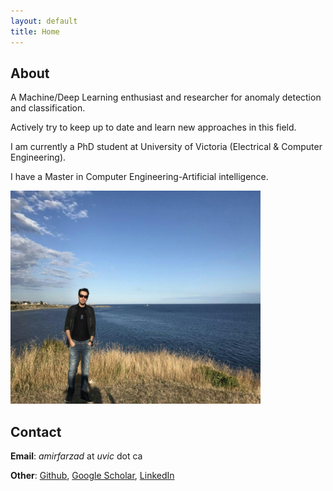 ```yaml
---
layout: default
title: Home
---
```

## About

<p>A Machine/Deep Learning enthusiast and researcher for anomaly detection and classification. 

Actively try to keep up to date and learn new approaches in this field.</p> 

<p>I am currently a PhD student at University of Victoria (Electrical & Computer Engineering).</p> 

<p>I have a Master in Computer Engineering-Artificial intelligence.</p> 

<img src="controverse/images/amirfarzad.jpg"
     alt="Amir Farzad"
     width="400"
     height="341"
     title="Amir Farzad">

## Contact

**Email**: *amirfarzad* at *uvic* dot ca

**Other**: [Github](https://github.com/faamir), [Google Scholar](https://scholar.google.com/citations?user=wxG4QuUAAAAJ&hl=en), [LinkedIn](https://www.linkedin.com/in/amir-farzad-78930481/) 